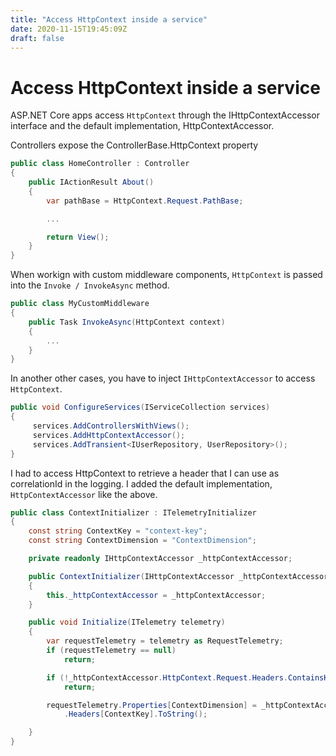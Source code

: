 ```yaml
---
title: "Access HttpContext inside a service"
date: 2020-11-15T19:45:09Z
draft: false
---
```


# Access HttpContext inside a service

ASP.NET Core apps access `HttpContext` through the IHttpContextAccessor interface and the default implementation, HttpContextAccessor.

Controllers expose the ControllerBase.HttpContext property

```csharp
public class HomeController : Controller
{
    public IActionResult About()
    {
        var pathBase = HttpContext.Request.PathBase;

        ...

        return View();
    }
}
```

When workign with custom middleware components, `HttpContext` is passed into the `Invoke / InvokeAsync` method.

```csharp
public class MyCustomMiddleware
{
    public Task InvokeAsync(HttpContext context)
    {
        ...
    }
}
```

In another other cases, you have to inject `IHttpContextAccessor` to access `HttpContext`.

```csharp
public void ConfigureServices(IServiceCollection services)
{
     services.AddControllersWithViews();
     services.AddHttpContextAccessor();
     services.AddTransient<IUserRepository, UserRepository>();
}
```

I had to access HttpContext to retrieve a header that I can use as correlationId in the logging. I added the default implementation, `HttpContextAccessor` like the above.

```csharp
public class ContextInitializer : ITelemetryInitializer
{
    const string ContextKey = "context-key";
    const string ContextDimension = "ContextDimension";

    private readonly IHttpContextAccessor _httpContextAccessor;

    public ContextInitializer(IHttpContextAccessor _httpContextAccessor)
    {
        this._httpContextAccessor = _httpContextAccessor;
    }

    public void Initialize(ITelemetry telemetry)
    {
        var requestTelemetry = telemetry as RequestTelemetry;
        if (requestTelemetry == null)
            return;

        if (!_httpContextAccessor.HttpContext.Request.Headers.ContainsKey(ContextKey))
            return;

        requestTelemetry.Properties[ContextDimension] = _httpContextAccessor.HttpContext.Request
            .Headers[ContextKey].ToString();

    }
}
```

